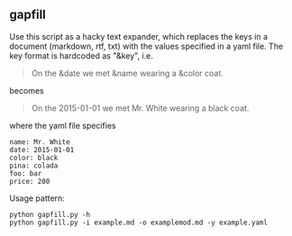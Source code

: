 ## gapfill

Use this script as a hacky text expander, which replaces the keys in a document (markdown, rtf, txt) with the values specified in a yaml file. The key format is hardcoded as "&key", i.e. 

> On the &date we met &name wearing a &color coat.

becomes

> On the 2015-01-01 we met Mr. White wearing a black coat.

where the yaml file specifies

    name: Mr. White
    date: 2015-01-01
    color: black
    pina: colada
    foo: bar
    price: 200

Usage pattern:

    python gapfill.py -h
    python gapfill.py -i example.md -o examplemod.md -y example.yaml
